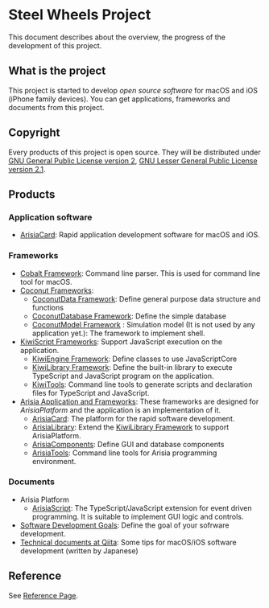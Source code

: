 # Steel Wheels Project

This document describes about the overview, the progress of the development
of this project.

## What is the project
This project is started to develop *open source software* for macOS and iOS (iPhone family devices). You can get applications, frameworks and documents from this project.

## Copyright
Every products of this project is open source. They will be distributed under [GNU General Public License version 2](https://opensource.org/licenses/GPL-2.0), [GNU Lesser General Public License version 2.1](https://opensource.org/licenses/LGPL-2.1).

## Products
### Application software
* [ArisiaCard](https://github.com/steel-wheels/arisia/-/tree/main/ArisiaCard): Rapid application development software for macOS and iOS. 

### Frameworks
* [Cobalt Framework](https://github.com/steel-wheels/cobalt): Command line parser. This is used for command line tool for macOS.
* [Coconut Frameworks](https://github.com/steel-wheels/coconut): 
  - [CoconutData Framework](https://github.com/steel-wheels/coconut/-/tree/main/CoconutData): Define general purpose data structure and functions
  - [CoconutDatabase Framework](https://github.com/steel-wheels/coconut/-/tree/main/CoconutDatabase): Define the simple database
  - [CoconutModel Framework](https://github.com/steel-wheels/coconut/-/tree/main/CoconutModel) : Simulation model (It is not used by any application yet.): The framework to implement shell.
* [KiwiScript Frameworks](https://github.com/steel-wheels/kiwiscript): Support JavaScript execution on the application.
  - [KiwiEngine Framework](https://github.com/steel-wheels/kiwiscript/-/tree/main/KiwiEngine): Define classes to use JavaScriptCore
  - [KiwiLibrary Framework](https://github.com/steel-wheels/kiwiscript/-/tree/main/KiwiLibrary): Define the built-in library to execute TypeScript and JavaScript program on the application.
  - [KiwiTools](https://github.com/steel-wheels/kiwiscript/-/tree/main/KiwiTools): Command line tools to generate scripts and declaration files for TypeScript and JavaScript.
* [Arisia Application and Frameworks](https://github.com/steel-wheels/arisia): These frameworks are designed for *ArisiaPlatform* and the application is an implementation of it.
  - [ArisiaCard](https://github.com/steel-wheels/arisia/-/tree/main/ArisiaCard): The platform for the rapid software development.
  - [ArisiaLibrary](https://github.com/steel-wheels/arisia/-/tree/main/ArisiaLibrary): Extend the [KiwiLibrary Framework](https://github.com/steel-wheels/kiwiscript/-/tree/main/KiwiLibrary) to support ArisiaPlatform.
  - [ArisiaComponents](https://github.com/steel-wheels/arisia/-/tree/main/ArisiaComponents): Define GUI and database components 
  - [ArisiaTools](https://github.com/steel-wheels/arisia/-/tree/main/ArisiaTools): Command line tools for Arisia programming environment.

### Documents
* Arisia Platform
  - [ArisiaScript](https://github.com/steel-wheels/arisia/-/blob/main/Document/arisia-lang.md): The TypeScript/JavaScript extension for event driven programming. It is suitable to implement GUI logic and controls.
* [Software Development Goals](./SoftwareDevelopmentGoals.md): Define the goal of your sofrware development.
* [Technical documents at Qiita](https://qiita.com/wheel): Some tips for macOS/iOS software development (written by Japanese)

## Reference
See [Reference Page](./Reference.md).

